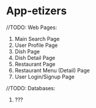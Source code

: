 # App-etizers

//TODO: Web Pages:
  1. Main Search Page
  2. User Profile Page
  3. Dish Page
  4. Dish Detail Page
  5. Restaurant Page
  6. Restaurant Menu (Detail) Page
  7. User Login/Signup Page
  
//TODO: Databases:
  1. ???
